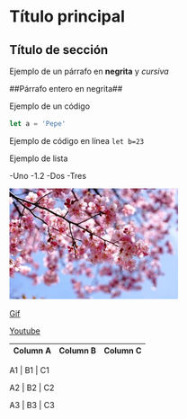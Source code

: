 # Título  principal #
## Título de sección ##

Ejemplo de un párrafo en **negrita** y _cursiva_

##Párrafo entero en negrita##

Ejemplo de un código

```js
let a = 'Pepe'

```
Ejemplo de código en línea  `let b=23`


Ejemplo de lista

-Uno
 -1.2
-Dos
-Tres

![cherry](../06_elementos/assets/japanese_cherry_300.jpg)

[Gif](../06_elementos/assets/005.gif)

[Youtube](https://www.youtube.com)

Column A | Column B | Column C 
-------  | -------  | -------                           
             
 A1 | B1 | C1

 A2 | B2 | C2

 A3 | B3 | C3
